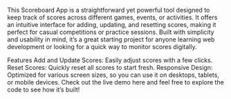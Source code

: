 This Scoreboard App is a straightforward yet powerful tool designed to keep track of scores across different games, events, or activities. It offers an intuitive interface for adding, updating, and resetting scores, making it perfect for casual competitions or practice sessions. Built with simplicity and usability in mind, it’s a great starting project for anyone learning web development or looking for a quick way to monitor scores digitally.

Features
Add and Update Scores: Easily adjust scores with a few clicks.
Reset Scores: Quickly reset all scores to start fresh.
Responsive Design: Optimized for various screen sizes, so you can use it on desktops, tablets, or mobile devices.
Check out the live demo here and feel free to explore the code to see how it’s built!
